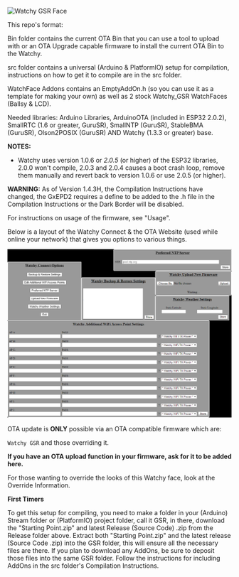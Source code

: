 ![Watchy GSR Face](https://github.com/GuruSR/Watchy_GSR/blob/main/Images/Watchy_GSR.gif)

This repo's format:

Bin folder contains the current OTA Bin that you can use a tool to upload with or an OTA Upgrade capable firmware to install the current OTA Bin to the Watchy.

src folder contains a universal (Arduino & PlatformIO) setup for compilation, instructions on how to get it to compile are in the src folder.

WatchFace Addons contains an EmptyAddOn.h (so you can use it as a template for making your own) as well as 2 stock Watchy_GSR WatchFaces (Ballsy & LCD).

Needed libraries:  Arduino Libraries, ArduinoOTA (included in ESP32 2.0.2), SmallRTC (1.6 or greater, GuruSR), SmallNTP (GuruSR), StableBMA (GuruSR), Olson2POSIX (GuruSR) AND Watchy (1.3.3 or greater) base.

**NOTES:**
- Watchy uses version 1.0.6 or *2.0.5* (or higher) of the ESP32 libraries, 2.0.0 won't compile, 2.0.3 and 2.0.4 causes a boot crash loop, remove them manually and revert back to version 1.0.6 or use 2.0.5 (or higher).

**WARNING:**
As of Version 1.4.3H, the Compilation Instructions have changed, the GxEPD2 requires a define to be added to the .h file in the Compilation Instructions or the Dark Border will be disabled.

For instructions on usage of the firmware, see "Usage".

Below is a layout of the Watchy Connect & the OTA Website (used while online your network) that gives you options to various things.


![OTA Website](https://github.com/GuruSR/Watchy_GSR/blob/main/Images/Server-Help.png)

OTA update is **ONLY** possible via an OTA compatible firmware which are:

`Watchy GSR` and those overriding it.

**If you have an OTA upload function in your firmware, ask for it to be added here.**

For those wanting to override the looks of this Watchy face, look at the Override Information.

**First Timers**

To get this setup for compiling, you need to make a folder in your (Arduino) Stream folder or (PlatformIO) project folder, call it GSR, in there, download the "Starting Point.zip" and latest Release (Source Code) .zip from the Release folder above.
Extract both "Starting Point.zip" and the latest release (Source Code .zip) into the GSR folder, this will ensure all the necessary files are there.  If you plan to download any AddOns, be sure to deposit those files into the same GSR folder.  Follow the instructions for including AddOns in the src folder's Compilation Instructions.
